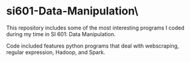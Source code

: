 # si601-Data-Manipulation\
This repository includes some of the most interesting programs I coded during my time in SI 601: Data Manipulation. 

Code included features python programs that deal with webscraping, regular expression, Hadoop, and Spark.